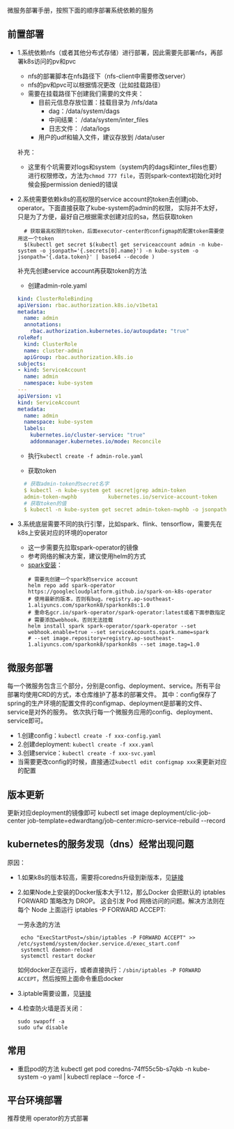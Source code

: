 微服务部署手册，按照下面的顺序部署系统依赖的服务

## 前置部署

- 1.系统依赖nfs（或者其他分布式存储）进行部署，因此需要先部署nfs，再部署k8s访问的pv和pvc
   - nfs的部署脚本在nfs路径下（nfs-client中需要修改server）
   - nfs的pv和pvc可以根据情况更改（比如挂载路径）
   - 需要在挂载路径下创建我们需要的文件夹：
     - 目前元信息存放位置：挂载目录为 /nfs/data
        - dag：/data/system/dags
        - 中间结果： /data/system/inter_files
        - 日志文件： /data/logs
     - 用户的udf和输入文件，建议存放到 /data/user

  补充：
     - 这里有个坑需要对logs和system（system内的dags和inter_files也要）进行权限修改，方法为`chmod 777 file`，否则spark-context初始化对时候会报permission denied的错误
- 2.系统需要依赖k8s的高权限的service account的token去创建job、operator。下面直接获取了kube-system的admin的权限，
  实际并不太好，只是为了方便，最好自己根据需求创建对应的sa，然后获取token

  ```shell script
    # 获取最高权限的token，后面executor-center的configmap的配置token需要使用这一个token
    $(kubectl get secret $(kubectl get serviceaccount admin -n kube-system -o jsonpath='{.secrets[0].name}') -n kube-system -o jsonpath='{.data.token}' | base64 --decode )
  ```
  补充先创建service account再获取token的方法

  - 创建admin-role.yaml

  ```yaml
  kind: ClusterRoleBinding
  apiVersion: rbac.authorization.k8s.io/v1beta1
  metadata:
    name: admin
    annotations:
      rbac.authorization.kubernetes.io/autoupdate: "true"
  roleRef:
    kind: ClusterRole
    name: cluster-admin
    apiGroup: rbac.authorization.k8s.io
  subjects:
  - kind: ServiceAccount
    name: admin
    namespace: kube-system
  ---
  apiVersion: v1
  kind: ServiceAccount
  metadata:
    name: admin
    namespace: kube-system
    labels:
      kubernetes.io/cluster-service: "true"
      addonmanager.kubernetes.io/mode: Reconcile
  ```

  - 执行`kubectl create -f admin-role.yaml`

  - 获取token

  ```yaml
    # 获取admin-token的secret名字
    $ kubectl -n kube-system get secret|grep admin-token
    admin-token-nwphb          kubernetes.io/service-account-token    3     6m
    # 获取token的值
    $ kubectl -n kube-system get secret admin-token-nwphb -o jsonpath={.data.token} | base64 -d
  ```

- 3.系统底层需要不同的执行引擎，比如spark、flink、tensorflow，需要先在k8s上安装对应的环境的operator
    - 这一步需要先拉取spark-operator的镜像
    - 参考网络的解决方案，建议使用helm的方式
    - [spark安装](https://github.com/GoogleCloudPlatform/spark-on-k8s-operator/tree/master/charts/spark-operator-chart)：
        ```shell script
        # 需要先创建一个spark的service account
        helm repo add spark-operator https://googlecloudplatform.github.io/spark-on-k8s-operator
        # 使用最新的版本，否则有bug，registry.ap-southeast-1.aliyuncs.com/sparkonk8/sparkonk8s:1.0
        # 重命名gcr.io/spark-operator/spark-operator:latest或者下面参数指定 
        # 需要添加webhook，否则无法挂载
        helm install spark spark-operator/spark-operator --set webhook.enable=true --set serviceAccounts.spark.name=spark 
        # --set image.repository=registry.ap-southeast-1.aliyuncs.com/sparkonk8/sparkonk8s --set image.tag=1.0
        ```

## 微服务部署

每一个微服务包含三个部分，分别是config、deployment、service。所有平台部署均使用CRD的方式，本仓库维护了基本的部署文件。
其中：config保存了spring的生产环境的配置文件的configmap、deployment是部署的文件、service是对外的服务。
依次执行每一个微服务应用的config、deployment、service即可。
- 1.创建config：`kubectl create -f xxx-config.yaml`
- 2.创建deployment: `kubectl create -f xxx.yaml`
- 3.创建service：`kubectl create -f xxx-svc.yaml`
- 当需要更改config的时候，直接通过`kubectl edit configmap xxx`来更新对应的配置

## 版本更新

更新对应deployment的镜像即可
kubectl set image deployment/clic-job-center job-template=edwardtang/job-center:micro-service-rebuild --record

## kubernetes的服务发现（dns）经常出现问题

原因：
- 1.如果k8s的版本较高，需要将coredns升级到新版本，见[链接](https://blog.csdn.net/heian_99/article/details/114950602)
- 2.如果Node上安装的Docker版本大于1.12，那么Docker 会把默认的 iptables FORWARD 策略改为 DROP。
    这会引发 Pod 网络访问的问题。解决方法则在每个 Node 上面运行 iptables -P FORWARD ACCEPT:
    
    一劳永逸的方法
   ```shell script
    echo "ExecStartPost=/sbin/iptables -P FORWARD ACCEPT" >> /etc/systemd/system/docker.service.d/exec_start.conf
    systemctl daemon-reload
    systemctl restart docker
   ```
    如何docker正在运行，或者直接执行：`/sbin/iptables -P FORWARD ACCEPT`，然后按照上面命令重启docker
- 3.iptable需要设置，见[链接](https://imroc.cc/post/202105/why-enable-bridge-nf-call-iptables/)
- 4.检查防火墙是否关闭：
    ```shell script
    sudo swapoff -a
    sudo ufw disable
    ```

## 常用
- 重启pod的方法
kubectl get pod coredns-74ff55c5b-s7qkb -n kube-system -o yaml | kubectl replace --force -f -

## 平台环境部署

推荐使用 operator的方式部署

